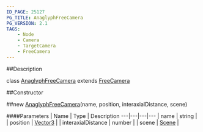 ```yaml
---
ID_PAGE: 25127
PG_TITLE: AnaglyphFreeCamera
PG_VERSION: 2.1
TAGS:
    - Node
    - Camera
    - TargetCamera
    - FreeCamera
---
```

##Description

class [AnaglyphFreeCamera](/classes/2.2/AnaglyphFreeCamera) extends [FreeCamera](/classes/2.2/FreeCamera)



##Constructor

##new [AnaglyphFreeCamera](/classes/2.2/AnaglyphFreeCamera)(name, position, interaxialDistance, scene)



####Parameters
 | Name | Type | Description
---|---|---|---
 | name | string | 
 | position | [Vector3](/classes/2.2/Vector3) | 
 | interaxialDistance | number | 
 | scene | [Scene](/classes/2.2/Scene) | 

